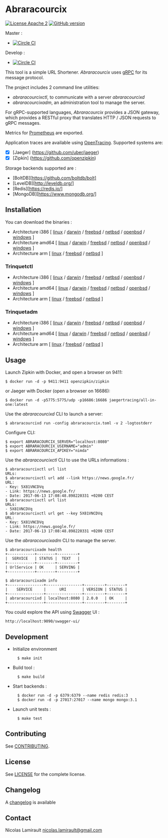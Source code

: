 # Abraracourcix

[![License Apache 2][badge-license]](LICENSE)
[![GitHub version](https://badge.fury.io/gh/nlamirault%2Fabraracourcix.svg)](https://badge.fury.io/gh/nlamirault%2Fabraracourcix)

Master :
* [![Circle CI](https://circleci.com/gh/nlamirault/abraracourcix/tree/master.svg?style=svg)](https://circleci.com/gh/nlamirault/abraracourcix/tree/master)

Develop :
* [![Circle CI](https://circleci.com/gh/nlamirault/abraracourcix/tree/develop.svg?style=svg)](https://circleci.com/gh/nlamirault/abraracourcix/tree/develop)

This tool is a simple URL Shortener.
*Abraracourcix* uses [gRPC](http://www.grpc.io) for its message protocol.

The project includes 2 command line utilities:

* *abraracourcixctl*, to communicate with a server *abraracourcixd*
* *abraracourcixadm*, an administration tool to manage the server.

For gRPC-supported languages, *Abraracourcix* provides a JSON gateway, which provides a RESTful proxy that translates HTTP / JSON requests to gRPC messages.

Metrics for [Prometheus](https://prometheus.io/) are exported.

Application traces are available using [OpenTracing](http://opentracing.io/). Supported systems are:

* [X] [Jaeger] (https://github.com/uber/jaeger)
* [X] [Zipkin] (https://github.com/openzipkin)

Storage backends supported are :

* [BoltDB][https://github.com/boltdb/bolt]
* [LevelDB][http://leveldb.org/]
* [Redis][https://redis.io/]
* [MongoDB][https://www.mongodb.org/]


## Installation

You can download the binaries :
* Architecture i386 [ [linux](https://bintray.com/artifact/download/pilotariak/oss/trinquetd-0.2.0_linux_386) / [darwin](https://bintray.com/artifact/download/pilotariak/oss/trinquetd-0.2.0_darwin_386) / [freebsd](https://bintray.com/artifact/download/pilotariak/oss/trinquetd-0.2.0_freebsd_386) / [netbsd](https://bintray.com/artifact/download/pilotariak/oss/trinquetd-0.2.0_netbsd_386) / [openbsd](https://bintray.com/artifact/download/pilotariak/oss/trinquetd-0.2.0_openbsd_386) / [windows](https://bintray.com/artifact/download/pilotariak/oss/trinquetd-0.2.0_windows_386.exe) ]
* Architecture amd64 [ [linux](https://bintray.com/artifact/download/pilotariak/oss/trinquetd-0.2.0_linux_amd64) / [darwin](https://bintray.com/artifact/download/pilotariak/oss/trinquetd-0.2.0_darwin_amd64) / [freebsd](https://bintray.com/artifact/download/pilotariak/oss/trinquetd-0.2.0_freebsd_amd64) / [netbsd](https://bintray.com/artifact/download/pilotariak/oss/trinquetd-0.2.0_netbsd_amd64) / [openbsd](https://bintray.com/artifact/download/pilotariak/oss/trinquetd-0.2.0_openbsd_amd64) / [windows](https://bintray.com/artifact/download/pilotariak/oss/trinquetd-0.2.0_windows_amd64.exe) ]
* Architecture arm [ [linux](https://bintray.com/artifact/download/pilotariak/oss/trinquetd-0.2.0_linux_arm) / [freebsd](https://bintray.com/artifact/download/pilotariak/oss/trinquetd-0.2.0_freebsd_arm) / [netbsd](https://bintray.com/artifact/download/pilotariak/oss/trinquetd-0.2.0_netbsd_arm) ]

### Trinquetctl

* Architecture i386 [ [linux](https://bintray.com/artifact/download/pilotariak/oss/trinquetctl-0.2.0_linux_386) / [darwin](https://bintray.com/artifact/download/pilotariak/oss/trinquetctl-0.2.0_darwin_386) / [freebsd](https://bintray.com/artifact/download/pilotariak/oss/trinquetctl-0.2.0_freebsd_386) / [netbsd](https://bintray.com/artifact/download/pilotariak/oss/trinquetctl-0.2.0_netbsd_386) / [openbsd](https://bintray.com/artifact/download/pilotariak/oss/trinquetctl-0.2.0_openbsd_386) / [windows](https://bintray.com/artifact/download/pilotariak/oss/trinquetctl-0.2.0_windows_386.exe) ]
* Architecture amd64 [ [linux](https://bintray.com/artifact/download/pilotariak/oss/trinquetctl-0.2.0_linux_amd64) / [darwin](https://bintray.com/artifact/download/pilotariak/oss/trinquetctl-0.2.0_darwin_amd64) / [freebsd](https://bintray.com/artifact/download/pilotariak/oss/trinquetctl-0.2.0_freebsd_amd64) / [netbsd](https://bintray.com/artifact/download/pilotariak/oss/trinquetctl-0.2.0_netbsd_amd64) / [openbsd](https://bintray.com/artifact/download/pilotariak/oss/trinquetctl-0.2.0_openbsd_amd64) / [windows](https://bintray.com/artifact/download/pilotariak/oss/trinquetctl-0.2.0_windows_amd64.exe) ]
* Architecture arm [ [linux](https://bintray.com/artifact/download/pilotariak/oss/trinquetctl-0.2.0_linux_arm) / [freebsd](https://bintray.com/artifact/download/pilotariak/oss/trinquetctl-0.2.0_freebsd_arm) / [netbsd](https://bintray.com/artifact/download/pilotariak/oss/trinquetctl-0.2.0_netbsd_arm) ]

### Trinquetadm

* Architecture i386 [ [linux](https://bintray.com/artifact/download/nlamirault/oss/abraracourcixadm-2.0.0_linux_386) / [darwin](https://bintray.com/artifact/download/nlamirault/oss/abraracourcixadm-2.0.0_darwin_386) / [freebsd](https://bintray.com/artifact/download/nlamirault/oss/abraracourcixadm-2.0.0_freebsd_386) / [netbsd](https://bintray.com/artifact/download/nlamirault/oss/abraracourcixadm-2.0.0_netbsd_386) / [openbsd](https://bintray.com/artifact/download/nlamirault/oss/abraracourcixadm-2.0.0_openbsd_386) / [windows](https://bintray.com/artifact/download/nlamirault/oss/abraracourcixadm-2.0.0_windows_386.exe) ]
* Architecture amd64 [ [linux](https://bintray.com/artifact/download/nlamirault/oss/abraracourcixadm-2.0.0_linux_amd64) / [darwin](https://bintray.com/artifact/download/nlamirault/oss/abraracourcixadm-2.0.0_darwin_amd64) / [freebsd](https://bintray.com/artifact/download/nlamirault/oss/abraracourcixadm-2.0.0_freebsd_amd64) / [netbsd](https://bintray.com/artifact/download/nlamirault/oss/abraracourcixadm-2.0.0_netbsd_amd64) / [openbsd](https://bintray.com/artifact/download/nlamirault/oss/abraracourcixadm-2.0.0_openbsd_amd64) / [windows](https://bintray.com/artifact/download/nlamirault/oss/abraracourcixadm-2.0.0_windows_amd64.exe) ]
* Architecture arm [ [linux](https://bintray.com/artifact/download/nlamirault/oss/abraracourcixadm-2.0.0_linux_arm) / [freebsd](https://bintray.com/artifact/download/nlamirault/oss/abraracourcixadm-2.0.0_freebsd_arm) / [netbsd](https://bintray.com/artifact/download/nlamirault/oss/abraracourcixadm-2.0.0_netbsd_arm) ]



## Usage

Launch Zipkin with Docker, and open a browser on 9411:

    $ docker run -d -p 9411:9411 openzipkin/zipkin

or Jaeger with Docker (open a browser on 16686):

    $ docker run -d -p5775:5775/udp -p16686:16686 jaegertracing/all-in-one:latest


Use the *abraracourcixd* CLI to launch a server:

    $ abraracourcixd run -config abraracourcix.toml -v 2 -logtostderr

Configure CLI:

    $ export ABRARACOURCIX_SERVER="localhost:8080"
    $ export ABRARACOURCIX_USERNAME="admin"
    $ export ABRARACOURCIX_APIKEY="nimda"

Use the *abraracourcixctl* CLI to use the URLs informations :

    $ abraracourcixctl url list
    URLs:
    $ abraracourcixctl url add --link https://news.google.fr/
    URL:
    - Key: 5X81VNCDVq
    - Link: https://news.google.fr/
    - Date: 2017-06-13 17:08:48.898220331 +0200 CEST
    $ abraracourcixctl url list
    URLs:
    - 5X81VNCDVq
    $ abraracourcixctl url get --key 5X81VNCDVq
    URL:
    - Key: 5X81VNCDVq
    - Link: https://news.google.fr/
    - Date: 2017-06-13 17:08:48.898220331 +0200 CEST

Use the *abraracourcixadm* CLI to manage the server.

    $ abraracourcixadm health
    +------------+--------+---------+
    |  SERVICE   | STATUS |  TEXT   |
    +------------+--------+---------+
    | UrlService | OK     | SERVING |
    +------------+--------+---------+

    $ abraracourcixadm info
    +----------------+----------------+---------+--------+
    |    SERVICE     |      URI       | VERSION | STATUS |
    +----------------+----------------+---------+--------+
    | abraracourcixd | localhost:8080 | 2.0.0   | OK     |
    +----------------+----------------+---------+--------+


You could explore the API using [Swagger](http://swagger.io/) UI :

    http://localhost:9090/swagger-ui/


## Development

* Initialize environment

        $ make init

* Build tool :

        $ make build

* Start backends :

        $ docker run -d -p 6379:6379 --name redis redis:3
        $ docker run -d -p 27017:27017 --name mongo mongo:3.1

* Launch unit tests :

        $ make test


## Contributing

See [CONTRIBUTING](CONTRIBUTING.md).


## License

See [LICENSE](LICENSE) for the complete license.


## Changelog

A [changelog](ChangeLog.md) is available


## Contact

Nicolas Lamirault <nicolas.lamirault@gmail.com>

[badge-license]: https://img.shields.io/badge/license-Apache2-green.svg?style=flat
